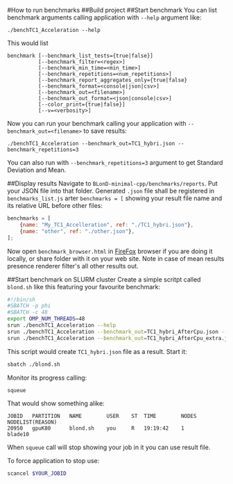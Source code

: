 #How to run benchmarks
##Build project
##Start benchmark
You can list benchmark arguments calling application with `--help` argument like:
```
./benchTC1_Acceleration --help
```
This would list
```
benchmark [--benchmark_list_tests={true|false}]
          [--benchmark_filter=<regex>]
          [--benchmark_min_time=<min_time>]
          [--benchmark_repetitions=<num_repetitions>]
          [--benchmark_report_aggregates_only={true|false}
          [--benchmark_format=<console|json|csv>]
          [--benchmark_out=<filename>]
          [--benchmark_out_format=<json|console|csv>]
          [--color_print={true|false}]
          [--v=<verbosity>]
```
Now you can run your benchmark calling your application with `--benchmark_out=<filename>` to save results:
```
./benchTC1_Acceleration --benchmark_out=TC1_hybri.json --benchmark_repetitions=3
```
You can also run with `--benchmark_repetitions=3` argument to get Standard Deviation and Mean.

##Display results
Navigate to `BLonD-minimal-cpp/benchmarks/reports`. Put your JSON file into that folder.
Generated `.json` file shall be registered in `benchmarks_list.js` arter `benchmarks = [` showing your result file name
and its relative URL before other files:
```javascript
benchmarks = [
	{name: "My_TC1_Accelleration", ref: "./TC1_hybri.json"},
	{name: "other", ref: "./other.json"},
];
```
Now open `benchmark_browser.html` in [FireFox](https://www.mozilla.org/en-US/firefox/) browser if you are doing it locally, or share folder with it on your web
site. Note in case of mean results presence renderer filter's all other results out.

##Start benchmark on SLURM cluster
Create a simple scritpt called `blond.sh` like this featuring your favourite benchmark:
```bash
#!/bin/sh
#SBATCH -p phi
#SBATCH -c 48
export OMP_NUM_THREADS=48
srun ./benchTC1_Acceleration --help
srun ./benchTC1_Acceleration --benchmark_out=TC1_hybri_AfterCpu.json --benchmark_repetitions=3
srun ./benchTC1_Acceleration --benchmark_out=TC1_hybri_AfterCpu_extra.json --benchmark_repetitions=3
```
This script would create `TC1_hybri.json` file as a result.
Start it:
```bash
sbatch ./blond.sh
```
Monitor its progress calling:
```bash
squeue
```
That would show something alike:
```
JOBID   PARTITION   NAME        USER    ST  TIME        NODES   NODELIST(REASON)
20950   gpuK80      blond.sh    you     R   19:19:42    1       blade10
```
When `squeue` call will stop showing your job in it you can use result file.

To force application to stop use:
```bash
scancel $YOUR_JOBID
```

